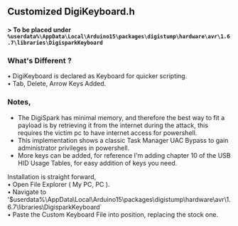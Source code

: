 ## Customized DigiKeyboard.h 
#### > To be placed under `%userdata%\AppData\Local\Arduino15\packages\digistump\hardware\avr\1.6.7\libraries\DigisparkKeyboard`
   
### What's Different ?    
• DigiKeyboard is declared as Keyboard for quicker scripting.    
• Tab, Delete, Arrow Keys Added.      
   
### Notes,    
- The DigiSpark has minimal memory, and therefore the best way to fit a payload is by retrieving it from the internet during the attack, this requires the victim pc to have internet access for powershell.    
- This implementation shows a classic Task Manager UAC Bypass to gain administrator privileges in powershell.    
- More keys can be added, for reference I'm adding chapter 10 of the USB HID Usage Tables, for easy addition of keys you need.
   

Installation is straight forward,   
• Open File Explorer ( My PC, PC ).    
• Navigate to '$userdata%\AppData\Local\Arduino15\packages\digistump\hardware\avr\1.6.7\libraries\DigisparkKeyboard`       
• Paste the Custom Keyboard File into position, replacing the stock one.
  
  
 
